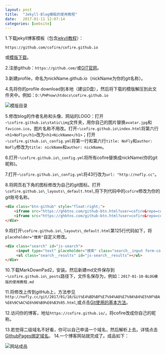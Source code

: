 ```yaml
---
layout: post
title:  "Jekyll-Blog模板的使用教程"
date:   2017-01-11 12:07:14
categories: [website]
---
```

1.下载jekyll博客模板（包含[jekyll教程](https://github.com/cofire/cofire.github.io/blob/master/Jekyll-教程-v1.0.pdf "jekyll教程")）：
```
https://github.com/cofire/cofire.github.io
```
或[模版下载](https://github.com/cofire/cofire.github.io "模版下载")。

2.注册github：```https://github.com/```或[GIT官网](https://github.com/ "Git官网")。

3.新建profile，命名为nickName.github.io（nickName为你的git名称）。

4.先将你的profile download到本地（建议D盘），然后将下载的模版解压到此文件夹中。例如：```D:\PHPnow\htdocs\cofire.github.io```

![模版目录](https://raw.githubusercontent.com/cofire/cofire.github.io/master/img/others/1/0.png "模版目录")

5.修改blog的作者名称和头像、网站的LOGO：打开```~\cofire.github.io\static\img```文件夹，用你自己的图片替换```avatar.jpg```和```favicon.ico```，图片名称不用改。打开```~\cofire.github.io\index.html```将第六行```<h1>NoFly</h1>```改为```<h1>NickName</h1>```；打开```~\cofire.github.io\_config.yml```将第一行和第六行```title: NoFly```和```author: NoFly```修改为```title: nickName```和```author: nickName```。

6.打开```~\cofire.github.io\_config.yml```将所有cofire替换成nickName(你的git昵称)。

7.打开```~\cofire.github.io\_config.yml```将43行改为```url: "http://nofly.cc"```。

8.将网页右下角的图标修改为自己的git图标。打开```\cofire.github.io\_layouts\_default.html```,将下列代码中的```cofire```修改为你的git账号名称。

```html
<div class="btn-github" style="float:right;">
    <iframe src="https://ghbtns.com/github-btn.html?user=cofire&repo=cofire.github.io&type=star&count=true" frameborder="0" scrolling="0" width="85" height="20px"></iframe>                    
    <iframe src="https://ghbtns.com/github-btn.html?user=cofire&repo=cofire.github.io&type=fork&count=true" frameborder="0" scrolling="0" width="85" height="20px"></iframe>
</div>
```
9.将打开```\cofire.github.io\_layouts\_default.html```第125行代码如下，将```placeholder="搜索"```自定义修改。

```html
<div class="search" id="js-search">
     <input type="text" placeholder="搜索" class="search__input form-control" id="js-search__input">
     <ul class="search__results" id="js-search__results"></ul>
</div>
```

10.下载MarkDownPad2，安装。然后新建md文件保存到```~\cofire.github.io\_posts```路径下，文件名保存为，例如：```2017-01-10-BLOG模版的使用教程.md```

11.将修改上传到gitHub上，方法参见```http://nofly.cc/git/2017/01/10/Git%E4%BD%BF%E7%94%A8%E7%9A%84%E5%9F%BA%E6%9C%AC%E6%96%B9%E6%B3%95.html```,或点击[Git使用的基本方法](http://nofly.cc/git/2017/01/10/Git%E4%BD%BF%E7%94%A8%E7%9A%84%E5%9F%BA%E6%9C%AC%E6%96%B9%E6%B3%95.html "git使用的基本方法")。

12.访问你的博客，地址```https://cofire.github.io/```，将cofire改成你自己的昵称。

13.若觉得二级域名不好看，你可以自己申请一个域名，然后解析上去。详情点击[GithubPages绑定域名](http://nofly.cc/git/2017/01/10/GithubPages%E7%BB%91%E5%AE%9A%E5%9F%9F%E5%90%8D.html "绑定域名")。
14.一个博客网站就完成了。成品如下：

![网站成品](https://raw.githubusercontent.com/cofire/cofire.github.io/master/img/others/1/1.png "网站成品")
